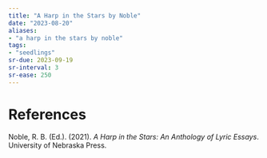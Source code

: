 ```yaml
---
title: "A Harp in the Stars by Noble"
date: "2023-08-20"
aliases:
- "a harp in the stars by noble"
tags:
- "seedlings"
sr-due: 2023-09-19
sr-interval: 3
sr-ease: 250
---
```




# References

Noble, R. B. (Ed.). (2021). _A Harp in the Stars: An Anthology of Lyric Essays_. University of Nebraska Press.